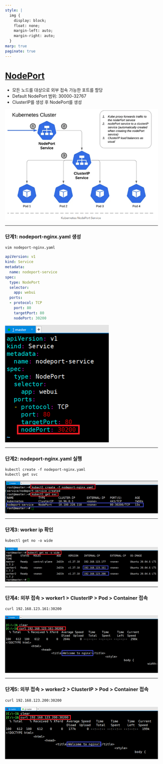 ```yaml
---
style: |
  img {
    display: block;
    float: none;
    margin-left: auto;
    margin-right: auto;
  }
marp: true
paginate: true
---
```

# [NodePort](https://kubernetes.io/docs/concepts/services-networking/service/?ref=seongjin.me#type-nodeport)
- 모든 노드를 대상으로 외부 접속 가능한 포트를 할당
- Default NodePort 범위: 30000-32767
- ClusterIP를 생성 후 NodePort를 생성 

![w:600](./img/image-103.png)

---
### 단계1: nodeport-nginx.yaml 생성
```shell
vim nodeport-nginx.yaml
```
```yaml
apiVersion: v1
kind: Service
metadata:
  name: nodeport-service
spec:
  type: NodePort
  selector:
    app: webui
  ports:
  - protocol: TCP
    port: 80
    targetPort: 80
    nodePort: 30200
```
![bg right w:500](./img/image-106.png)

---
### 단계2: nodeport-nginx.yaml 실행 
```shell
kubectl create -f nodeport-nginx.yaml
kubectl get svc 
```
![Alt text](./img/image-107.png)

---
### 단계3: worker ip 확인 
```shell
kubectl get no -o wide
```
![Alt text](./img/image-108.png)

---
### 단계4: 외부 접속 > worker1 > ClusterIP > Pod > Container 접속
```shell
curl 192.168.123.161:30200
```
![Alt text](./img/image-109.png)

---
### 단계5: 외부 접속 > worker2 > ClusterIP > Pod > Container 접속
```shell
curl 192.168.123.200:30200
```
![Alt text](./img/image-110.png)



